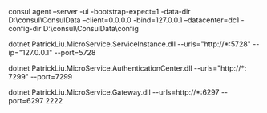 consul agent –server -ui -bootstrap-expect=1 -data-dir D:\consul\ConsulData  –client=0.0.0.0 -bind=127.0.0.1 –datacenter=dc1 -config-dir D:\consul\ConsulData\config

dotnet PatrickLiu.MicroService.ServiceInstance.dll --urls="http://*:5728" --ip="127.0.0.1" --port=5728

dotnet PatrickLiu.MicroService.AuthenticationCenter.dll --urls="http://*: 7299" --port=7299

dotnet PatrickLiu.MicroService.Gateway.dll --urls=http://*:6297 --port=6297
2222
